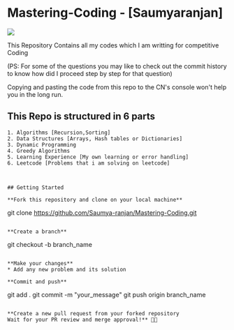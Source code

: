 # Mastering-Coding - [Saumyaranjan]

<img src="https://imgs.search.brave.com/dvTVVbK1Pcnf9YzwAzI6uEQJQCOuROoOsq-EphPgIXA/rs:fit:1200:720:1/g:ce/aHR0cHM6Ly9pLnl0/aW1nLmNvbS92aS9W/SnF1dDBidE1lWS9t/YXhyZXNkZWZhdWx0/LmpwZw">

This Repository Contains all my codes which I am writting for competitive Coding

(PS: For some of the questions you may like to check out the commit history to know how did I proceed step by step for that question)</br>

<p>Copying and pasting the code from this repo to the CN's console won't help you in the long run.</p>

## This Repo is structured in 6 parts

```
1. Algorithms [Recursion,Sorting]
2. Data Structures [Arrays, Hash tables or Dictionaries]
3. Dynamic Programming
4. Greedy Algorithms
5. Learning Experience [My own learning or error handling]
6. Leetcode [Problems that i am solving on leetcode]



## Getting Started

**Fork this repository and clone on your local machine**
```

git clone https://github.com/Saumya-ranjan/Mastering-Coding.git

```

**Create a branch**
```

git checkout -b branch_name

```

**Make your changes**
* Add any new problem and its solution

**Commit and push**
```

git add .
git commit -m "your_message"
git push origin branch_name

```

**Create a new pull request from your forked repository
Wait for your PR review and merge approval!** 🎉🎉



```
